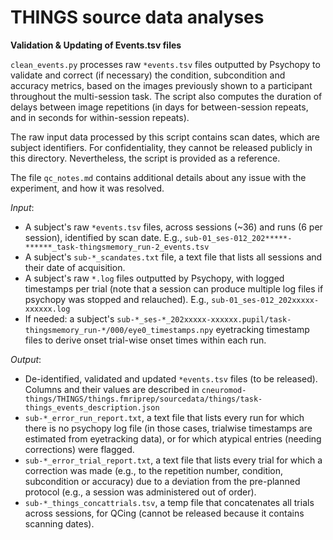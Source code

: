 THINGS source data analyses
===========================

**Validation & Updating of Events.tsv files**

``clean_events.py`` processes raw ``*events.tsv`` files outputted by Psychopy to validate and correct (if necessary) the condition, subcondition and accuracy metrics, based on the images previously shown to a participant throughout the multi-session task. The script also computes the duration of delays between image repetitions (in days for between-session repeats, and in seconds for within-session repeats).

The raw input data processed by this script contains scan dates, which are subject identifiers. For confidentiality, they cannot be released publicly in this directory. Nevertheless, the script is provided as a reference.

The file ``qc_notes.md`` contains additional details about any issue with the experiment, and how it was resolved.

*Input*:

- A subject's raw ``*events.tsv`` files, across sessions (~36) and runs (6 per session), identified by scan date. E.g., ``sub-01_ses-012_202*****-******_task-thingsmemory_run-2_events.tsv``
- A subject's ``sub-*_scandates.txt`` file, a text file that lists all sessions and their date of acquisition.
- A subject's raw ``*.log`` files outputted by Psychopy, with logged timestamps per trial (note that a session can produce multiple log files if psychopy was stopped and relauched). E.g., ``sub-01_ses-012_202xxxxx-xxxxxx.log``
- If needed: a subject's ``sub-*_ses-*_202xxxxx-xxxxxx.pupil/task-thingsmemory_run-*/000/eye0_timestamps.npy`` eyetracking timestamp files to derive onset trial-wise onset times within each run.

*Output*:

- De-identified, validated and updated ``*events.tsv`` files (to be released). Columns and their values are described in ``cneuromod-things/THINGS/things.fmriprep/sourcedata/things/task-things_events_description.json``
- ``sub-*_error_run_report.txt``, a text file that lists every run for which there is no psychopy log file (in those cases, trialwise timestamps are estimated from eyetracking data), or for which atypical entries (needing corrections) were flagged.
- ``sub-*_error_trial_report.txt``, a text file that lists every trial for which a correction was made (e.g., to the repetition number, condition, subcondition or accuracy) due to a deviation from the pre-planned protocol (e.g., a session was administered out of order).
- ``sub-*_things_concattrials.tsv``, a temp file that concatenates all trials across sessions, for QCing (cannot be released because it contains scanning dates).
